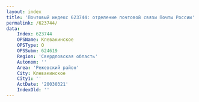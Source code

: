 ```yaml
---
layout: index
title: 'Почтовый индекс 623744: отделение почтовой связи Почты России'
permalink: /623744/
data:
    Index: 623744
    OPSName: Клевакинское
    OPSType: О
    OPSSubm: 624619
    Region: 'Свердловская область'
    Autonom: ''
    Area: 'Режевский район'
    City: Клевакинское
    City1: ''
    ActDate: '20030321'
    IndexOld: ''
---
```

